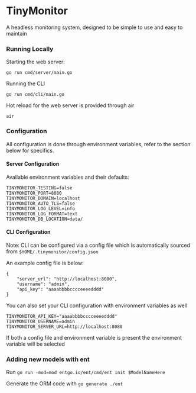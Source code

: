 # TinyMonitor
A headless monitoring system, designed to be simple to use and easy to maintain

### Running Locally

Starting the web server:

`go run cmd/server/main.go`

Running the CLI

`go run cmd/cli/main.go`

Hot reload for the web server is provided through air

`air`

### Configuration

All configuration is done through environment variables, refer to the section below for specifics.

#### Server Configuration

Available environment variables and their defaults:

```
TINYMONITOR_TESTING=false
TINYMONITOR_PORT=8080
TINYMONITOR_DOMAIN=localhost
TINYMONITOR_AUTO_TLS=false
TINYMONITOR_LOG_LEVEL=info
TINYMONITOR_LOG_FORMAT=text
TINYMONITOR_DB_LOCATION=data/
```

#### CLI Configuration

Note:  CLI can be configured via a config file which is automatically sourced from `$HOME/.tinymonitor/config.json`

An example config file is below:

```
{
    "server_url": "http://localhost:8080",
    "username": "admin",
    "api_key": "aaaabbbbcccceeeedddd"
}
```

You can also set your CLI configuration with environment variables as well

```
TINYMONITOR_API_KEY="aaaabbbbcccceeeedddd"
TINYMONITOR_USERNAME=admin 
TINYMONITOR_SERVER_URL=http://localhost:8080
```

If both a config file and environment variable is present the environment variable will be selected

### Adding new models with ent

Run `go run -mod=mod entgo.io/ent/cmd/ent init $ModelNameHere`

Generate the ORM code with `go generate ./ent`